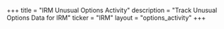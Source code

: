 +++
title = "IRM Unusual Options Activity"
description = "Track Unusual Options Data for IRM"
ticker = "IRM"
layout = "options_activity"
+++

